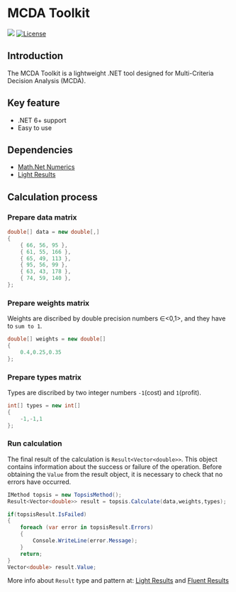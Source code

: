 # MCDA Toolkit

[![](https://img.shields.io/nuget/v/McdaToolkit?style=for-the-badge)](https://www.nuget.org/packages/McdaToolkit)
[![License](https://img.shields.io/github/license/SarcasticMoose/mcda-toolkit?style=for-the-badge)](https://github.com/SarcasticMoose/mcda-toolkit/blob/master/LICENSE.txt)

## Introduction
The MCDA Toolkit is a lightweight .NET tool designed for Multi-Criteria Decision Analysis (MCDA).  

## Key feature
- .NET  6+ support
- Easy to use

## Dependencies

- [Math.Net Numerics](https://numerics.mathdotnet.com/)
- [Light Results](https://github.com/jscarle/LightResults)

## Calculation process

### Prepare data matrix

```csharp
double[] data = new double[,]
{
    { 66, 56, 95 },
    { 61, 55, 166 },
    { 65, 49, 113 },
    { 95, 56, 99 },
    { 63, 43, 178 },
    { 74, 59, 140 },
};
```

### Prepare weights matrix 
Weights are discribed by double precision numbers ∈<0,1>, and they have to ``sum to 1``.
```csharp
double[] weights = new double[]
{
    0.4,0.25,0.35
};
```

### Prepare types matrix
Types are discribed by two integer numbers ``-1``(cost) and ``1``(profit).
```csharp
int[] types = new int[]
{
    -1,-1,1
};
```
### Run calculation

The final result of the calculation is ``Result<Vector<double>>``.
This object contains information about the success or failure of the operation.
Before obtaining the ``Value`` from the result object, it is necessary to check that no errors have occurred.

```csharp
IMethod topsis = new TopsisMethod();
Result<Vector<double>> result = topsis.Calculate(data,weights,types);

if(topsisResult.IsFailed)
{
    foreach (var error in topsisResult.Errors)
    {
        Console.WriteLine(error.Message);
    }
    return;
}
Vector<double> result.Value;
```
More info about ``Result`` type and pattern at: [Light Results](https://github.com/jscarle/LightResults) and [Fluent Results](https://github.com/altmann/FluentResults)